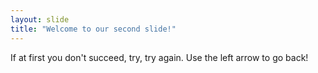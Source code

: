 ```yaml
---
layout: slide
title: "Welcome to our second slide!"
---
```

If at first you don't succeed, try, try again.
Use the left arrow to go back!
